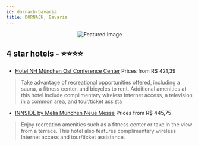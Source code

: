 ```yaml
---
id: dornach-bavaria
title: DORNACH, Bavaria
---
```


<center><img src="https://i.travelapi.com/hotels/1000000/900000/891500/891411/ee5d8d13_z.jpg" alt="Featured Image" /></center>


##  4 star hotels - ⭐️⭐️⭐️⭐️

-    [Hotel NH München Ost Conference Center](https://us.hurb.com/hotels/dornach/hotel-nh-munchen-ost-conference-center-JNP-JP151525?cmp=18055) Prices from R$ 421,39
   > Take advantage of recreational opportunities offered, including a sauna, a fitness center, and bicycles to rent. Additional amenities at this hotel include complimentary wireless Internet access, a television in a common area, and tour/ticket assista
-    [INNSIDE by Melia München Neue Messe](https://us.hurb.com/hotels/dornach/innside-by-melia-munchen-neue-messe-JNP-JP039065?cmp=18055) Prices from R$ 445,75
   > Enjoy recreation amenities such as a fitness center or take in the view from a terrace. This hotel also features complimentary wireless Internet access and tour/ticket assistance.
